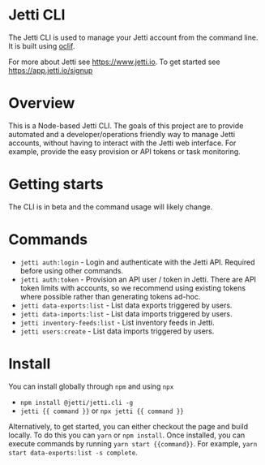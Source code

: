 Jetti CLI
==========

The Jetti CLI is used to manage your Jetti account from the command line. It is built using [oclif](https://oclif.io).

For more about Jetti see <https://www.jetti.io>. To get started see <https://app.jetti.io/signup>

Overview
========

This is a Node-based Jetti CLI.  The goals of this project are to provide automated and a developer/operations friendly way to manage Jetti accounts, without having to interact with the Jetti web interface. For example, provide the easy provision or API tokens or task monitoring.

Getting starts
========

The CLI is in beta and the command usage will likely change.

Commands
========

- `jetti auth:login` - Login and authenticate with the Jetti API. Required before using other commands.
- `jetti auth:token` - Provision an API user / token in Jetti. There are API token limits with accounts, so we recommend using existing tokens where possible rather than generating tokens ad-hoc.
- `jetti data-exports:list` - List data exports triggered by users.
- `jetti data-imports:list` - List data imports triggered by users.
- `jetti inventory-feeds:list` - List inventory feeds in Jetti.
- `jetti users:create` - List data imports triggered by users.

Install
========

You can install globally through `npm` and using `npx`

- `npm install @jetti/jetti.cli -g`
- `jetti {{ command }}` or `npx jetti {{ command }}`

Alternatively, to get started, you can either checkout the page and build locally. To do this you can `yarn` or `npm install`. Once installed, you can execute commands by running `yarn start {{command}}`. For example, `yarn start data-exports:list -s complete`.
